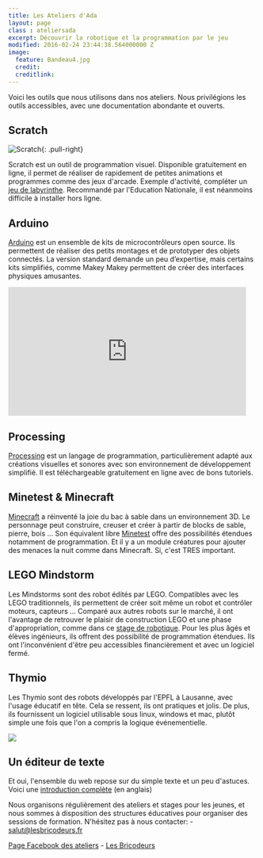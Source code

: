 ```yaml
---
title: Les Ateliers d'Ada
layout: page
class : ateliersada
excerpt: Découvrir la robotique et la programmation par le jeu
modified: 2016-02-24 23:44:38.564000000 Z
image:
  feature: Bandeau4.jpg
  credit: 
  creditlink: 
---
```


Voici les outils que nous utilisons dans nos ateliers. Nous privilégions les outils accessibles, avec une documentation abondante et ouverts.

## Scratch
![Scratch]({{site.url}}/images/scratch.jpg){: .pull-right}

Scratch est un outil de programmation visuel. Disponible gratuitement en ligne, il permet de réaliser de rapidement de petites animations et programmes comme des jeux d'arcade. Exemple d'activité, compléter un [jeu de labyrinthe](https://scratch.mit.edu/projects/130599499/). Recommandé par l'Education Nationale, il est néanmoins difficile à installer hors ligne.

## Arduino

[Arduino](https://fr.wikipedia.org/wiki/Arduino) est un ensemble de kits de microcontrôleurs open source. Ils permettent de réaliser des petits montages et de prototyper des objets connectés. La version standard demande un peu d’expertise, mais certains kits simplifiés, comme Makey Makey permettent de créer des interfaces physiques amusantes.
<iframe width="480" height="260" src="http://www.youtube.com/embed/HDc2LXOAoGk" frameborder="0" class="center"> </iframe>

## Processing

[Processing](https://processing.org/) est un langage de programmation, particulièrement adapté aux créations visuelles et sonores avec son environnement de développement simplifié. Il est téléchargeable gratuitement en ligne avec de bons tutoriels.

## Minetest & Minecraft

[Minecraft](https://minecraft.net/fr/) a réinventé la joie du bac à sable dans un environnement 3D. Le personnage peut construire, creuser et créer à partir de blocks de sable, pierre, bois ... Son équivalent libre [Minetest](http://www.minetest.net/) offre des possibilités étendues notamment de programmation. Et il y a un module créatures pour ajouter des menaces la nuit comme dans Minecraft. Si, c'est TRES important.

## LEGO Mindstorm

Les Mindstorms sont des robot édités par LEGO. Compatibles avec les LEGO traditionnels, ils permettent de créer soit même un robot et contrôler moteurs, capteurs ... Comparé aux autres robots sur le marché, il ont l'avantage de retrouver le plaisir de construction LEGO et une phase d'appropriation, comme dans ce [stage de robotique]({{site.url}}/articles/Le-Ballet-du-Code/). Pour les plus âgés et élèves ingénieurs, ils offrent des possibilité de programmation étendues. Ils ont l'inconvénient d'être peu accessibles financièrement et avec un logiciel fermé.

## Thymio

Les Thymio sont des robots développés par l'EPFL à Lausanne, avec l'usage éducatif en tête. Cela se ressent, ils ont pratiques et jolis. De plus, ils fournissent un logiciel utilisable sous linux, windows et mac, plutôt simple une fois que l'on a compris la logique événementielle.

<a href="https://t.co/D53co0uvXl"><img src="https://pbs.twimg.com/media/C5bMwsNXMAAoSYs.jpg"></a>

## Un éditeur de texte

Et oui, l'ensemble du web repose sur du simple texte et un peu d'astuces. Voici une [introduction complète](https://liris.cnrs.fr/amelie.cordier/wiki/blendteens/documents/build/html/index.html) (en anglais)




Nous organisons régulièrement des ateliers et stages pour les jeunes, et nous sommes à disposition des structures éducatives pour organiser des sessions de formation. N'hésitez pas à nous contacter: - [salut@lesbricodeurs.fr](mailto:salut@lesbricodeurs.fr)

[Page Facebook des ateliers](https://www.facebook.com/Les-Ateliers-dAda-1010068332420661/) - [Les Bricodeurs](https://www.facebook.com/lesbricodeurs/)
